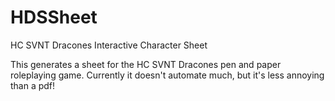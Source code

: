 # HDSSheet
HC SVNT Dracones Interactive Character Sheet

This generates a sheet for the HC SVNT Dracones pen and paper roleplaying game. Currently it doesn't automate much, but it's less annoying than a pdf!

